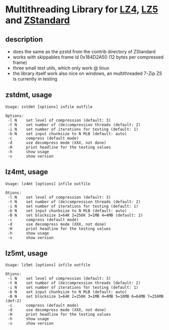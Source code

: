 
# Multithreading Library for [LZ4], [LZ5] and [ZStandard]

## description
- does the same as the pzstd from the contrib directory of ZStandard
- works with skippables frame id 0x184D2A50 (12 bytes per compressed frame)
- three small test utils, which only work @ linux
- the library itself work also nice on windows, an multithreaded 7-Zip ZS is currently in testing

## zstdmt, usage
```
Usage: zstdmt [options] infile outfile

Options:
 -l N    set level of compression (default: 3)
 -t N    set number of (de)compression threads (default: 2)
 -i N    set number of iterations for testing (default: 1)
 -b N    set input chunksize to N MiB (default: auto)
 -c      compress (default mode)
 -d      use decompress mode (XXX, not done)
 -H      print headline for the testing values
 -h      show usage
 -v      show version
```

## lz4mt, usage
```
Usage: lz4mt [options] infile outfile

Otions:
 -l N    set level of compression (default: 3)
 -t N    set number of (de)compression threads (default: 2)
 -i N    set number of iterations for testing (default: 1)
 -b N    set input chunksize to N MiB (default: auto)
 -B N    set blocksize 1=64K 2=256K 3=1MB 4=4MB (default: 2)
 -c      compress (default mode)
 -d      use decompress mode (XXX, not done)
 -H      print headline for the testing values
 -h      show usage
 -v      show version
```

## lz5mt, usage
```
Usage: lz5mt [options] infile outfile

Otions:
 -l N    set level of compression (default: 3)
 -t N    set number of (de)compression threads (default: 2)
 -i N    set number of iterations for testing (default: 1)
 -b N    set input chunksize to N MiB (default: auto)
 -B N    set blocksize 1=64K 2=256K 3=1MB 4=4MB 5=16MB 6=64MB 7=256MB (def:2)
 -c      compress (default mode)
 -d      use decompress mode (XXX, not done)
 -H      print headline for the testing values
 -h      show usage
 -v      show version
```

[LZ4]:https://cyan4973.github.io/lz4/
[LZ5]:https://github.com/inikep/lz5
[ZStandard]:http://facebook.github.io/zstd/
